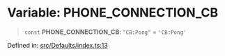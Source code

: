 # Variable: PHONE\_CONNECTION\_CB

> `const` **PHONE\_CONNECTION\_CB**: `"CB:Pong"` = `'CB:Pong'`

Defined in: [src/Defaults/index.ts:13](https://github.com/Fokusdotid/Baileys/blob/c2e37a764497a58082d1525ba2f083f341e3eefa/src/Defaults/index.ts#L13)
